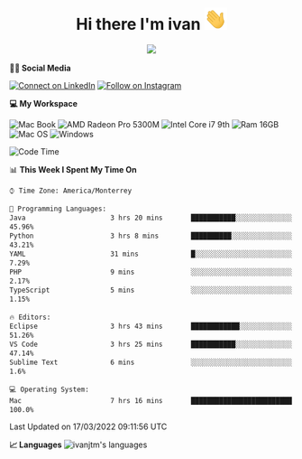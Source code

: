 <h1 align="center">Hi there I'm ivan <img src="https://raw.githubusercontent.com/ABSphreak/ABSphreak/master/gifs/Hi.gif" width="40px" /></h1>
<div align="center">
<img src="http://github-readme-streak-stats.herokuapp.com?user=ivanjtm&hide_border=true&background=00000000&border=FFFFFF00&sideNums=A8A8A8&sideLabels=A8A8A8&currStreakNum=FFC93C&dates=A8A8A8)](https://git.io/streak-stats"/>
</div>

**👦🏻 Social Media**

[![Connect on LinkedIn](https://img.shields.io/badge/LinkedIn-%230077B5.svg?&style=flat-square&logo=linkedin&logoColor=white)](https://www.linkedin.com/in/ivanjtm)
[![Follow on Instagram](https://img.shields.io/badge/Instagram-E4405F?style=flat-square&logo=instagram&logoColor=white)](https://www.instagram.com/ivanjtm)

**💻 My Workspace**

![Mac Book](https://img.shields.io/badge/Apple-MacBook_Pro_2019-999999?style=flat-square&logo=apple&logoColor=white)
![AMD Radeon Pro 5300M](https://img.shields.io/badge/AMD-Radeon_Pro_5300M-ED1C24?style=flat-square&logo=amd&logoColor=white)
![Intel Core i7 9th](https://img.shields.io/badge/Intel-Core_i7_9th-0071C5?style=flat-square&logo=intel&logoColor=white)
![Ram 16GB](https://img.shields.io/badge/RAM-16GB-230071C5?style=flat-square&logoColor=white)
![Mac OS](https://img.shields.io/badge/Mac%20OS-000000?style=flat-square&logo=apple&logoColor=white)
![Windows](https://img.shields.io/badge/Windows-0078D6?style=flat-square&logo=windows&logoColor=white)


<!--START_SECTION:waka-->
![Code Time](http://img.shields.io/badge/Code%20Time-637%20hrs%2052%20mins-blue)

📊 **This Week I Spent My Time On** 

```text
⌚︎ Time Zone: America/Monterrey

💬 Programming Languages: 
Java                     3 hrs 20 mins       ███████████░░░░░░░░░░░░░░   45.96% 
Python                   3 hrs 8 mins        ██████████░░░░░░░░░░░░░░░   43.21% 
YAML                     31 mins             █░░░░░░░░░░░░░░░░░░░░░░░░   7.29% 
PHP                      9 mins              ░░░░░░░░░░░░░░░░░░░░░░░░░   2.17% 
TypeScript               5 mins              ░░░░░░░░░░░░░░░░░░░░░░░░░   1.15%

🔥 Editors: 
Eclipse                  3 hrs 43 mins       ████████████░░░░░░░░░░░░░   51.26% 
VS Code                  3 hrs 25 mins       ███████████░░░░░░░░░░░░░░   47.14% 
Sublime Text             6 mins              ░░░░░░░░░░░░░░░░░░░░░░░░░   1.6%

💻 Operating System: 
Mac                      7 hrs 16 mins       █████████████████████████   100.0%

```


 Last Updated on 17/03/2022 09:11:56 UTC
<!--END_SECTION:waka-->
**📈 Languages**
 ![ivanjtm's languages](https://wakatime.com/share/@ivanjtm/a32f83c6-d0c9-49a4-a5ae-d0440b950377.svg)
